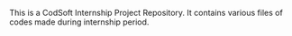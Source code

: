 This is a CodSoft Internship Project Repository.
It contains various files of codes made during internship period.
